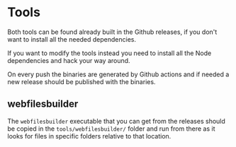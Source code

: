# Tools

Both tools can be found already built in the Github releases, if you don't want to install all the needed dependencies.

If you want to modify the tools instead you need to install all the Node dependencies and hack your way around.

On every push the binaries are generated by Github actions and if needed a new release should be published with the binaries.

## webfilesbuilder

The `webfilesbuilder` executable that you can get from the releases should be copied in the `tools/webfilesbuilder/` folder and run from there as it looks for files in specific folders relative to that location.
